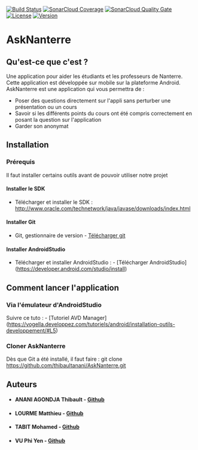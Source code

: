 
[![Build Status](https://travis-ci.com/thibaultanani/AskNanterre.svg?branch=master)](https://travis-ci.com/thibaultanani/AskNanterre)
[![SonarCloud Coverage](https://sonarcloud.io/api/project_badges/measure?project=thibaultanani_AskNanterre&metric=coverage)](https://sonarcloud.io/dashboard?id=thibaultanani_AskNanterre)
[![SonarCloud Quality Gate](https://sonarcloud.io/api/project_badges/measure?project=thibaultanani_AskNanterre&metric=alert_status)](https://sonarcloud.io/dashboard?id=thibaultanani_AskNanterre)
[![License](https://img.shields.io/github/license/thibaultanani/askNanterre.svg?style=flat-square)](LICENSE)
[![Version](https://img.shields.io/github/tag/thibaultanani/askNanterre.svg?label=version&style=flat-square)](build.gradle)<br/>




# AskNanterre

## Qu'est-ce que c'est ?

Une application pour aider les étudiants et les professeurs de Nanterre. Cette application est développée sur mobile sur la plateforme Android.
AskNanterre est une application qui vous permettra de :
* Poser des questions directement sur l'appli sans perturber une présentation ou un cours
* Savoir si les différents points du cours ont été compris correctement en posant la question sur l'application
* Garder son anonymat

## Installation

### Prérequis

Il faut installer certains outils avant de pouvoir utiliser notre projet

#### Installer le SDK

* Télécharger et installer le SDK : http://www.oracle.com/technetwork/java/javase/downloads/index.html

#### Installer Git

* Git, gestionnaire de version - [Télécharger git](https://git-scm.com/downloads)

#### Installer AndroidStudio

* Télécharger et installer AndroidStudio : - [Télécharger AndroidStudio] (https://developer.android.com/studio/install)

## Comment lancer l'application

### Via l'émulateur d'AndroidStudio

Suivre ce tuto : - [Tutoriel AVD Manager] (https://vogella.developpez.com/tutoriels/android/installation-outils-developpement/#L5)

### Cloner AskNanterre

Dès que Git a été installé, il faut faire : git clone https://github.com/thibaultanani/AskNanterre.git

## Auteurs

* #### ANANI AGONDJA Thibault - [Github](https://github.com/thibaultanani)
* #### LOURME Matthieu - [Github](https://github.com/matthieulourme)
* #### TABIT Mohamed - [Github](https://github.com/TabitMohamed)
* #### VU Phi Yen - [Github](https://github.com/phiyenv)
